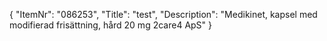 {
  "ItemNr": "086253",
  "Title": "test",
  "Description": "Medikinet, kapsel med modifierad frisättning, hård 20 mg 2care4 ApS"
}